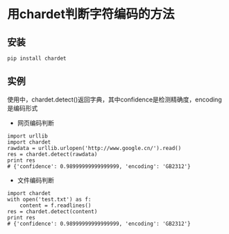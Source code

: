# 用chardet判断字符编码的方法

## 安装
```pip install chardet```

## 实例
使用中，chardet.detect()返回字典，其中confidence是检测精确度，encoding是编码形式

- 网页编码判断
```
import urllib
import chardet
rawdata = urllib.urlopen('http://www.google.cn/').read()
res = chardet.detect(rawdata)
print res
# {'confidence': 0.98999999999999999, 'encoding': 'GB2312'}
```
- 文件编码判断
```
import chardet
with open('test.txt') as f:
    content = f.readlines()
res = chardet.detect(content)
print res
# {'confidence': 0.98999999999999999, 'encoding': 'GB2312'}
```



